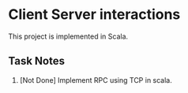 # Client Server interactions
This project is implemented in Scala.


## Task Notes
1. [Not Done] Implement RPC using TCP in scala.

